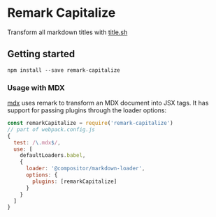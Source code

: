 # Remark Capitalize

Transform all markdown titles with [title.sh](https://github.com/zeit/title)

## Getting started

```
npm install --save remark-capitalize
```

### Usage with MDX

[mdx](https://github.com/mdx-js/mdx) uses remark to transform an MDX document into JSX tags. It has support for passing plugins through the loader options:

```js
const remarkCapitalize = require('remark-capitalize')
// part of webpack.config.js
{
  test: /\.mdx$/,
  use: [
    defaultLoaders.babel,
    {
      loader: '@compositor/markdown-loader',
      options: {
        plugins: [remarkCapitalize]
      }
    }
  ]
}
```
